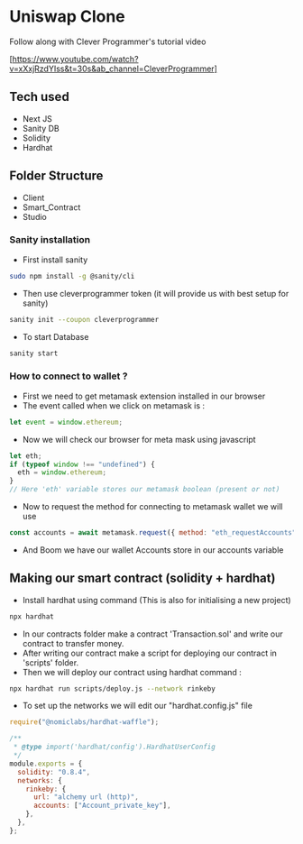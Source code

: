 # Uniswap Clone

Follow along with Clever Programmer's tutorial video

[https://www.youtube.com/watch?v=xXxjRzdYIss&t=30s&ab_channel=CleverProgrammer]

## Tech used

- Next JS
- Sanity DB
- Solidity
- Hardhat

## Folder Structure

- Client
- Smart_Contract
- Studio

### Sanity installation

- First install sanity

```bash
sudo npm install -g @sanity/cli
```

- Then use cleverprogrammer token (it will provide us with best setup for sanity)

```bash
sanity init --coupon cleverprogrammer
```

- To start Database

```bash
sanity start
```

### How to connect to wallet ?

- First we need to get metamask extension installed in our browser
- The event called when we click on metamask is :

```js
let event = window.ethereum;
```

- Now we will check our browser for meta mask using javascript

```js
let eth;
if (typeof window !== "undefined") {
  eth = window.ethereum;
}
// Here 'eth' variable stores our metamask boolean (present or not)
```

- Now to request the method for connecting to metamask wallet we will use

```js
const accounts = await metamask.request({ method: "eth_requestAccounts" });
```

- And Boom we have our wallet Accounts store in our accounts variable

## Making our smart contract (solidity + hardhat)

- Install hardhat using command (This is also for initialising a new project)

```bash
npx hardhat
```

- In our contracts folder make a contract 'Transaction.sol' and write our contract to transfer money.
- After writing our contract make a script for deploying our contract in 'scripts' folder.
- Then we will deploy our contract using hardhat command :

```bash
npx hardhat run scripts/deploy.js --network rinkeby
```

- To set up the networks we will edit our "hardhat.config.js" file

```js
require("@nomiclabs/hardhat-waffle");

/**
 * @type import('hardhat/config').HardhatUserConfig
 */
module.exports = {
  solidity: "0.8.4",
  networks: {
    rinkeby: {
      url: "alchemy url (http)",
      accounts: ["Account_private_key"],
    },
  },
};
```
